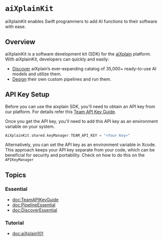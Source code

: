 # ``aiXplainKit``

aiXplainKit enables Swift programmers to add AI functions to their software with ease.

## Overview

aiXplainKit is a software development kit (SDK) for the [aiXplain](https://aixplain.com/) platform. With aiXplainKit, developers can quickly and easily:

- [Discover](https://aixplain.com/platform/discovery/) aiXplain’s ever-expanding catalog of 35,000+ ready-to-use AI models and utilize them.
- [Design](https://aixplain.com/platform/studio/) their own custom pipelines and run them.


## API Key Setup
Before you can use the aixplain SDK, you'll need to obtain an API key from our platform. For details refer this [Team API Key Guide<MISSING>](<doc:TeamAPIKeyGuide>).

Once you get the API key, you'll  need to add this API key as an environment variable on your system.

```swift
AiXplainKit.shared.keyManager.TEAM_API_KEY = "<Your Key>"
```

Alternatively, you can set the API key as an environment variable in Xcode. This approach keeps your API key separate from your code, which can be beneficial for security and portability. Check on how to do this on the ``APIKeyManager``

## Topics

### Essential
- <doc:TeamAPIKeyGuide>
- <doc:PipelineEssential>
- <doc:DiscoverEssential>

### Tutorial
- <doc:aiXplain101>

